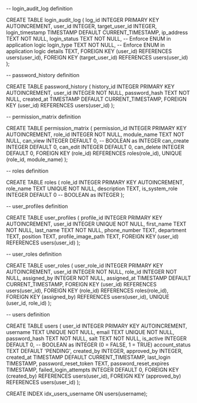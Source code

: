 -- login_audit_log definition

CREATE TABLE login_audit_log (
    log_id INTEGER PRIMARY KEY AUTOINCREMENT,
    user_id INTEGER,
    target_user_id INTEGER,
    login_timestamp TIMESTAMP DEFAULT CURRENT_TIMESTAMP,
    ip_address TEXT NOT NULL,
    login_status TEXT NOT NULL, -- Enforce ENUM in application logic
    login_type TEXT NOT NULL, -- Enforce ENUM in application logic
    details TEXT,
    FOREIGN KEY (user_id) REFERENCES users(user_id),
    FOREIGN KEY (target_user_id) REFERENCES users(user_id)
);


-- password_history definition

CREATE TABLE password_history (
    history_id INTEGER PRIMARY KEY AUTOINCREMENT,
    user_id INTEGER NOT NULL,
    password_hash TEXT NOT NULL,
    created_at TIMESTAMP DEFAULT CURRENT_TIMESTAMP,
    FOREIGN KEY (user_id) REFERENCES users(user_id)
);

-- permission_matrix definition

CREATE TABLE permission_matrix (
    permission_id INTEGER PRIMARY KEY AUTOINCREMENT,
    role_id INTEGER NOT NULL,
    module_name TEXT NOT NULL,
    can_view INTEGER DEFAULT 0,  -- BOOLEAN as INTEGER
    can_create INTEGER DEFAULT 0,
    can_edit INTEGER DEFAULT 0,
    can_delete INTEGER DEFAULT 0,
    FOREIGN KEY (role_id) REFERENCES roles(role_id),
    UNIQUE (role_id, module_name)
);

-- roles definition

CREATE TABLE roles (
    role_id INTEGER PRIMARY KEY AUTOINCREMENT,
    role_name TEXT UNIQUE NOT NULL,
    description TEXT,
    is_system_role INTEGER DEFAULT 0 -- BOOLEAN as INTEGER
);

-- user_profiles definition

CREATE TABLE user_profiles (
    profile_id INTEGER PRIMARY KEY AUTOINCREMENT,
    user_id INTEGER UNIQUE NOT NULL,
    first_name TEXT NOT NULL,
    last_name TEXT NOT NULL,
    phone_number TEXT,
    department TEXT,
    position TEXT,
    profile_image_path TEXT,
    FOREIGN KEY (user_id) REFERENCES users(user_id)
);

-- user_roles definition

CREATE TABLE user_roles (
    user_role_id INTEGER PRIMARY KEY AUTOINCREMENT,
    user_id INTEGER NOT NULL,
    role_id INTEGER NOT NULL,
    assigned_by INTEGER NOT NULL,
    assigned_at TIMESTAMP DEFAULT CURRENT_TIMESTAMP,
    FOREIGN KEY (user_id) REFERENCES users(user_id),
    FOREIGN KEY (role_id) REFERENCES roles(role_id),
    FOREIGN KEY (assigned_by) REFERENCES users(user_id),
    UNIQUE (user_id, role_id)
);

-- users definition

CREATE TABLE users (
    user_id INTEGER PRIMARY KEY AUTOINCREMENT,
    username TEXT UNIQUE NOT NULL,
    email TEXT UNIQUE NOT NULL,
    password_hash TEXT NOT NULL,
    salt TEXT NOT NULL,
    is_active INTEGER DEFAULT 0, -- BOOLEAN as INTEGER (0 = FALSE, 1 = TRUE)
    account_status TEXT DEFAULT 'PENDING',
    created_by INTEGER,
    approved_by INTEGER,
    created_at TIMESTAMP DEFAULT CURRENT_TIMESTAMP,
    last_login TIMESTAMP,
    password_reset_token TEXT,
    password_reset_expires TIMESTAMP, failed_login_attempts INTEGER DEFAULT 0,
    FOREIGN KEY (created_by) REFERENCES users(user_id),
    FOREIGN KEY (approved_by) REFERENCES users(user_id)
);

CREATE INDEX idx_users_username ON users(username);


